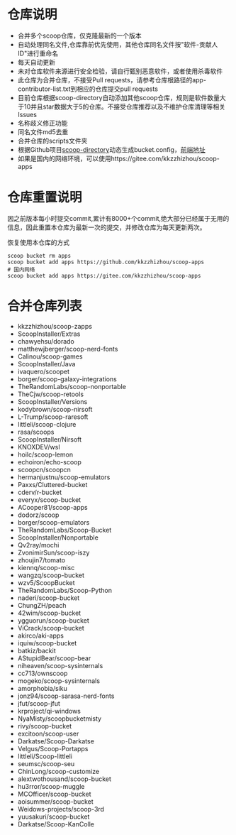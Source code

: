 # 仓库说明

- 合并多个scoop仓库，仅克隆最新的一个版本
- 自动处理同名文件,仓库靠前优先使用，其他仓库同名文件按"软件-贡献人ID"进行重命名
- 每天自动更新
- 未对仓库软件来源进行安全检验，请自行甄别恶意软件，或者使用杀毒软件
- 此仓库为合并仓库，不接受Pull requests，请参考仓库根路径的app-contributor-list.txt到相应的仓库提交pull requests
- 目前仓库根据scoop-directory自动添加其他scoop仓库，规则是软件数量大于10并且star数据大于5的仓库。不接受仓库推荐以及不维护仓库清理等相关Issues
- 名称歧义修正功能
- 同名文件md5去重
- 合并仓库的scripts文件夹
- 根据Github项目[scoop-directory](https://github.com/rasa/scoop-directory)动态生成bucket.config，[前端地址](https://rasa.github.io/scoop-directory/)
- 如果是国内的网络环境，可以使用https://gitee.com/kkzzhizhou/scoop-apps

# 仓库重置说明

因之前版本每小时提交commit,累计有8000+个commit,绝大部分已经属于无用的信息，因此重置本仓库为最新一次的提交，并修改仓库为每天更新两次。

恢复使用本仓库的方式

```
scoop bucket rm apps
scoop bucket add apps https://github.com/kkzzhizhou/scoop-apps
# 国内网络
scoop bucket add apps https://gitee.com/kkzzhizhou/scoop-apps
```

# 合并仓库列表

- kkzzhizhou/scoop-zapps
- ScoopInstaller/Extras
- chawyehsu/dorado
- matthewjberger/scoop-nerd-fonts
- Calinou/scoop-games
- ScoopInstaller/Java
- ivaquero/scoopet
- borger/scoop-galaxy-integrations
- TheRandomLabs/scoop-nonportable
- TheCjw/scoop-retools
- ScoopInstaller/Versions
- kodybrown/scoop-nirsoft
- L-Trump/scoop-raresoft
- littleli/scoop-clojure
- rasa/scoops
- ScoopInstaller/Nirsoft
- KNOXDEV/wsl
- hoilc/scoop-lemon
- echoiron/echo-scoop
- scoopcn/scoopcn
- hermanjustnu/scoop-emulators
- Paxxs/Cluttered-bucket
- cderv/r-bucket
- everyx/scoop-bucket
- ACooper81/scoop-apps
- dodorz/scoop
- borger/scoop-emulators
- TheRandomLabs/Scoop-Bucket
- ScoopInstaller/Nonportable
- Qv2ray/mochi
- ZvonimirSun/scoop-iszy
- zhoujin7/tomato
- kiennq/scoop-misc
- wangzq/scoop-bucket
- wzv5/ScoopBucket
- TheRandomLabs/Scoop-Python
- naderi/scoop-bucket
- ChungZH/peach
- 42wim/scoop-bucket
- ygguorun/scoop-bucket
- ViCrack/scoop-bucket
- akirco/aki-apps
- iquiw/scoop-bucket
- batkiz/backit
- AStupidBear/scoop-bear
- niheaven/scoop-sysinternals
- cc713/ownscoop
- mogeko/scoop-sysinternals
- amorphobia/siku
- jonz94/scoop-sarasa-nerd-fonts
- jfut/scoop-jfut
- krproject/qi-windows
- NyaMisty/scoopbucketmisty
- rivy/scoop-bucket
- excitoon/scoop-user
- Darkatse/Scoop-Darkatse
- Velgus/Scoop-Portapps
- littleli/Scoop-littleli
- seumsc/scoop-seu
- ChinLong/scoop-customize
- alextwothousand/scoop-bucket
- hu3rror/scoop-muggle
- MCOfficer/scoop-bucket
- aoisummer/scoop-bucket
- Weidows-projects/scoop-3rd
- yuusakuri/scoop-bucket
- Darkatse/Scoop-KanColle
